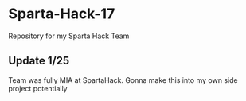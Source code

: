 # Sparta-Hack-17
Repository for my Sparta Hack Team

## Update 1/25
Team was fully MIA at SpartaHack. Gonna make this into my own side project potentially
